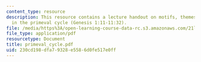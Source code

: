 ```yaml
---
content_type: resource
description: This resource contains a lecture handout on motifs, themes, and symbols
  in the primeval cycle (Genesis 1:11-11:32).
file: /media/https%3A/open-learning-course-data-rc.s3.amazonaws.com/21l-458-the-bible-spring-2007/230cd198dfa79328e5586d0fe517e0ff_primeval_cycle.pdf
file_type: application/pdf
resourcetype: Document
title: primeval_cycle.pdf
uid: 230cd198-dfa7-9328-e558-6d0fe517e0ff
---
```

